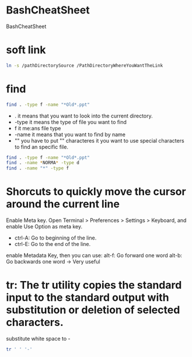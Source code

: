 # BashCheatSheet
BashCheatSheet

# soft link

``` bash
ln -s /pathDirectorySource /PathDirectoryWhereYouWantTheLink
```

# find

``` bash
find . -type f -name "*Old*.ppt"
```

- .       it means that you want to look into the current directory.
- -type   it means the type of file you want to find
- f       it me:ans file type
- -name   it means that you want to find by name
- ""      you have to put "" characteres it you want to use special characters to find an specific file.

``` bash
find . -type f -name "*Old*.ppt"
find . -name *NORMA* -type d
find . -name "*" -type f
```

# Shorcuts to quickly move the cursor around the current line

Enable Meta key. Open Terminal > Preferences > Settings > Keyboard, and enable Use Option as meta key.

- ctrl-A: Go to beginning of the line.
- ctrl-E:	Go to the end of the line.

enable Metadata Key, then you can use:
alt-f: Go forward one word
alt-b: Go backwards one word	-> Very useful

# tr: The tr utility copies the standard input to the standard output with substitution or deletion of selected characters.

substitute white space to -  

``` bash
tr ' ' '-'
```



